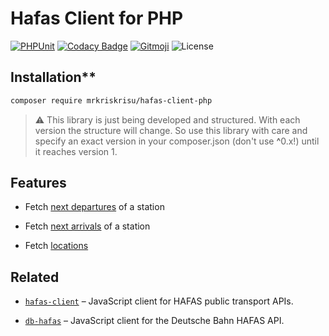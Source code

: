 # Hafas Client for PHP

[![PHPUnit](https://github.com/MrKrisKrisu/hafas-client-php/actions/workflows/phpunit.yml/badge.svg)](https://github.com/MrKrisKrisu/hafas-client-php/actions/workflows/phpunit.yml)
[![Codacy Badge](https://app.codacy.com/project/badge/Grade/581efdb930e7487d99edb6cf464ba96d)](https://www.codacy.com/gh/MrKrisKrisu/hafas-client-php/dashboard?utm_source=github.com&amp;utm_medium=referral&amp;utm_content=MrKrisKrisu/hafas-client-php&amp;utm_campaign=Badge_Grade)
[![Gitmoji](https://img.shields.io/badge/gitmoji-%20😜%20😍-FFDD67.svg)](https://gitmoji.dev)
![License](https://img.shields.io/github/license/MrKrisKrisu/hafas-client-php)

## Installation**

```bash
composer require mrkriskrisu/hafas-client-php
```

> :warning: This library is just being developed and structured. With each version the structure will change. So use this
> library with care and specify an exact version in your composer.json (don't use <b>^</b>0.x!) until it reaches version 1.

## Features

- Fetch [next departures](https://github.com/MrKrisKrisu/hafas-client-php/blob/main/examples/FetchDepartures.php) of a
  station

- Fetch [next arrivals](https://github.com/MrKrisKrisu/hafas-client-php/blob/main/examples/FetchArrivals.php) of a
  station
  
- Fetch [locations](https://github.com/MrKrisKrisu/hafas-client-php/blob/main/examples/FetchLocation.php)

## Related

- [`hafas-client`](https://github.com/public-transport/hafas-client) – JavaScript client for HAFAS public transport
  APIs.

- [`db-hafas`](https://github.com/public-transport/db-hafas) – JavaScript client for the Deutsche Bahn HAFAS API.
